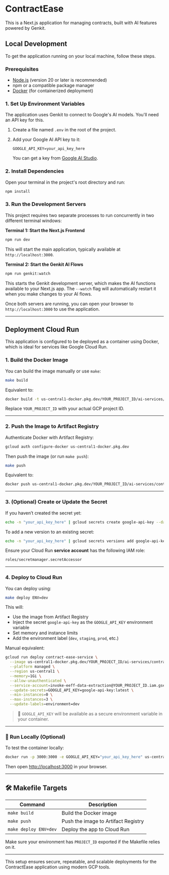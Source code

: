 # ContractEase

This is a Next.js application for managing contracts, built with AI features powered by Genkit.

## Local Development

To get the application running on your local machine, follow these steps.

### Prerequisites

- [Node.js](https://nodejs.org/) (version 20 or later is recommended)
- npm or a compatible package manager
- [Docker](https://www.docker.com/get-started) (for containerized deployment)

### 1. Set Up Environment Variables

The application uses Genkit to connect to Google's AI models. You'll need an API key for this.

1.  Create a file named `.env` in the root of the project.
2.  Add your Google AI API key to it:

    ```
    GOOGLE_API_KEY=your_api_key_here
    ```

    You can get a key from [Google AI Studio](https://aistudio.google.com/app/apikey).

### 2. Install Dependencies

Open your terminal in the project's root directory and run:

```bash
npm install
```

### 3. Run the Development Servers

This project requires two separate processes to run concurrently in two different terminal windows:

**Terminal 1: Start the Next.js Frontend**

```bash
npm run dev
```

This will start the main application, typically available at `http://localhost:3000`.

**Terminal 2: Start the Genkit AI Flows**

```bash
npm run genkit:watch
```

This starts the Genkit development server, which makes the AI functions available to your Next.js app. The `--watch` flag will automatically restart it when you make changes to your AI flows.

Once both servers are running, you can open your browser to `http://localhost:3000` to use the application.

---

## Deployment Cloud Run

This application is configured to be deployed as a container using Docker, which is ideal for services like Google Cloud Run.

### 1. Build the Docker Image

You can build the image manually or use `make`:

```bash
make build
```

Equivalent to:

```bash
docker build -t us-central1-docker.pkg.dev/YOUR_PROJECT_ID/ai-services/contract-ease-app .
```

Replace `YOUR_PROJECT_ID` with your actual GCP project ID.

---

### 2. Push the Image to Artifact Registry

Authenticate Docker with Artifact Registry:

```bash
gcloud auth configure-docker us-central1-docker.pkg.dev
```

Then push the image (or run `make push`):

```bash
make push
```

Equivalent to:

```bash
docker push us-central1-docker.pkg.dev/YOUR_PROJECT_ID/ai-services/contract-ease-app
```

---

### 3. (Optional) Create or Update the Secret

If you haven’t created the secret yet:

```bash
echo -n "your_api_key_here" | gcloud secrets create google-api-key --data-file=-
```

To add a new version to an existing secret:

```bash
echo -n "your_api_key_here" | gcloud secrets versions add google-api-key --data-file=-
```

Ensure your Cloud Run **service account** has the following IAM role:

```bash
roles/secretmanager.secretAccessor
```

---

### 4. Deploy to Cloud Run

You can deploy using:

```bash
make deploy ENV=dev
```

This will:

- Use the image from Artifact Registry
- Inject the secret `google-api-key` as the `GOOGLE_API_KEY` environment variable
- Set memory and instance limits
- Add the environment label (`dev`, `staging`, `prod`, etc.)

Manual equivalent:

```bash
gcloud run deploy contract-ease-service \
  --image us-central1-docker.pkg.dev/YOUR_PROJECT_ID/ai-services/contract-ease-app \
  --platform managed \
  --region us-central1 \
  --memory=1Gi \
  --allow-unauthenticated \
  --service-account=invoke-eeff-data-extraction@YOUR_PROJECT_ID.iam.gserviceaccount.com \
  --update-secrets=GOOGLE_API_KEY=google-api-key:latest \
  --min-instances=0 \
  --max-instances=3 \
  --update-labels=environment=dev
```

> 🔐 `GOOGLE_API_KEY` will be available as a secure environment variable in your container.

---

### 🧪 Run Locally (Optional)

To test the container locally:

```bash
docker run -p 3000:3000 -e GOOGLE_API_KEY="your_api_key_here" us-central1-docker.pkg.dev/YOUR_PROJECT_ID/ai-services/contract-ease-app
```

Then open [http://localhost:3000](http://localhost:3000) in your browser.

---

## 🛠️ Makefile Targets

| Command              | Description                         |
|----------------------|-------------------------------------|
| `make build`         | Build the Docker image              |
| `make push`          | Push the image to Artifact Registry |
| `make deploy ENV=dev`| Deploy the app to Cloud Run         |

Make sure your environment has `PROJECT_ID` exported if the Makefile relies on it.

---

This setup ensures secure, repeatable, and scalable deployments for the ContractEase application using modern GCP tools.
